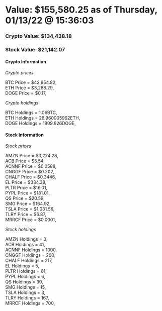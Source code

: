 # Value: $155,580.25 as of Thursday, 01/13/22 @ 15:36:03 

### Crypto Value: $134,438.18

### Stock Value: $21,142.07

#### Crypto Information 
*Crypto prices* 

BTC Price = $42,954.82,  
ETH Price = $3,286.29,  
DOGE Price = $0.17,  


*Crypto holdings* 

BTC Holdings = 1.06BTC,  
ETH Holdings = 26.960005962ETH,  
DOGE Holdings = 1809.826DOGE,  


#### Stock Information 

*Stock prices* 

AMZN Price = $3,224.28,  
ACB Price = $5.54,  
ACNNF Price = $0.0588,  
CNGGF Price = $0.202,  
CHALF Price = $0.3446,  
EL Price = $334.38,  
PLTR Price = $16.01,  
PYPL Price = $181.01,  
QS Price = $20.59,  
SMG Price = $164.92,  
TSLA Price = $1,031.56,  
TLRY Price = $6.87,  
MRRCF Price = $0.0001,  


*Stock holdings* 

AMZN Holdings = 3,  
ACB Holdings = 41,  
ACNNF Holdings = 1000,  
CNGGF Holdings = 200,  
CHALF Holdings = 217,  
EL Holdings = 5,  
PLTR Holdings = 61,  
PYPL Holdings = 6,  
QS Holdings = 30,  
SMG Holdings = 15,  
TSLA Holdings = 3,  
TLRY Holdings = 167,  
MRRCF Holdings = 700,  


